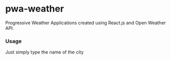 # pwa-weather
Progressive Weather Applications created using React.js and Open Weather API.

### Usage
Just simply type the name of the city

